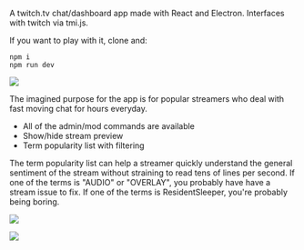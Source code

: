 
A twitch.tv chat/dashboard app made with React and Electron. Interfaces with twitch
via tmi.js.

If you want to play with it, clone and:

```
npm i
npm run dev
```

![](http://i.imgur.com/Pa83gGE.gif)

The imagined purpose for the app is for popular streamers who deal with fast moving chat for hours everyday.

* All of the admin/mod commands are available
* Show/hide stream preview
* Term popularity list with filtering

The term popularity list can help a streamer quickly understand the general sentiment of the stream without straining to read tens of lines per second. If one of the terms is "AUDIO" or "OVERLAY", you probably have have a stream issue to fix. If one of the terms is ResidentSleeper, you're probably being boring.

![](http://i.imgur.com/stehLdC.gif)

![](http://i.imgur.com/fON8fUW.gif)

